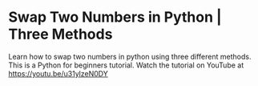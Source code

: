 # Swap Two Numbers in Python | Three Methods
Learn how to swap two numbers in python using three different methods. This is a Python for beginners tutorial.
Watch the tutorial on YouTube at https://youtu.be/u31ylzeN0DY
